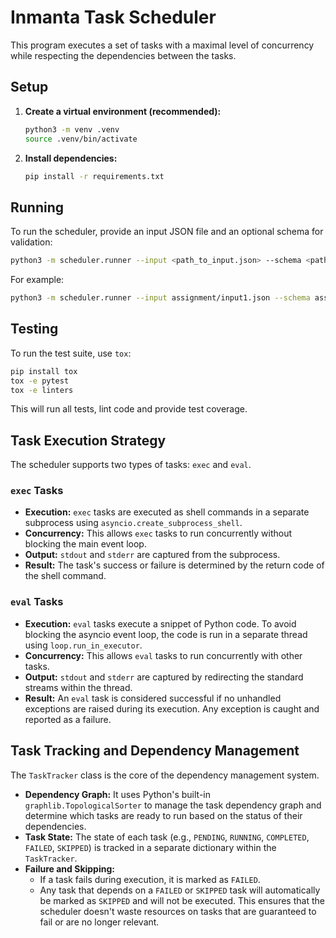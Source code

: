 # Inmanta Task Scheduler

This program executes a set of tasks with a maximal level of concurrency while respecting the dependencies between the tasks.

## Setup

1.  **Create a virtual environment (recommended):**
    ```bash
    python3 -m venv .venv
    source .venv/bin/activate
    ```

2.  **Install dependencies:**
    ```bash
    pip install -r requirements.txt
    ```

## Running

To run the scheduler, provide an input JSON file and an optional schema for validation:

```bash
python3 -m scheduler.runner --input <path_to_input.json> --schema <path_to_schema.json>
```

For example:

```bash
python3 -m scheduler.runner --input assignment/input1.json --schema assignment/schema.json
```

## Testing

To run the test suite, use `tox`:

```bash
pip install tox
tox -e pytest
tox -e linters
```

This will run all tests, lint code and provide test coverage.

## Task Execution Strategy

The scheduler supports two types of tasks: `exec` and `eval`.

### `exec` Tasks

-   **Execution:** `exec` tasks are executed as shell commands in a separate subprocess using `asyncio.create_subprocess_shell`.
-   **Concurrency:** This allows `exec` tasks to run concurrently without blocking the main event loop.
-   **Output:** `stdout` and `stderr` are captured from the subprocess.
-   **Result:** The task's success or failure is determined by the return code of the shell command.

### `eval` Tasks

-   **Execution:** `eval` tasks execute a snippet of Python code. To avoid blocking the asyncio event loop, the code is run in a separate thread using `loop.run_in_executor`.
-   **Concurrency:** This allows `eval` tasks to run concurrently with other tasks.
-   **Output:** `stdout` and `stderr` are captured by redirecting the standard streams within the thread.
-   **Result:** An `eval` task is considered successful if no unhandled exceptions are raised during its execution. Any exception is caught and reported as a failure.


## Task Tracking and Dependency Management

The `TaskTracker` class is the core of the dependency management system.

-   **Dependency Graph:** It uses Python's built-in `graphlib.TopologicalSorter` to manage the task dependency graph and determine which tasks are ready to run based on the status of their dependencies.
-   **Task State:** The state of each task (e.g., `PENDING`, `RUNNING`, `COMPLETED`, `FAILED`, `SKIPPED`) is tracked in a separate dictionary within the `TaskTracker`.
-   **Failure and Skipping:**
    -   If a task fails during execution, it is marked as `FAILED`.
    -   Any task that depends on a `FAILED` or `SKIPPED` task will automatically be marked as `SKIPPED` and will not be executed. This ensures that the scheduler doesn't waste resources on tasks that are guaranteed to fail or are no longer relevant.

